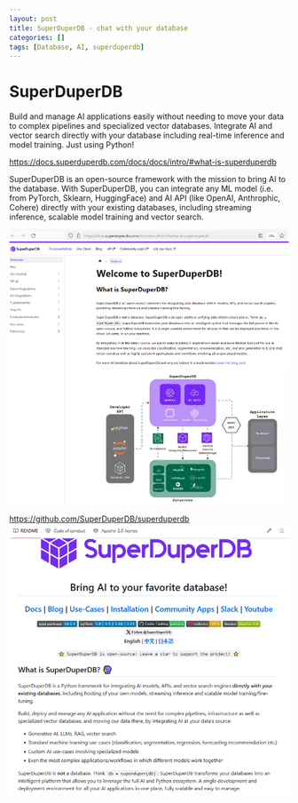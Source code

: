 ```yaml
---
layout: post
title: SuperDuperDB - chat with your database 
categories: []
tags: [Database, AI, superduperdb]
---
```

# SuperDuperDB

Build and manage AI applications easily without needing to move your data to complex pipelines and specialized vector databases. Integrate AI and vector search directly with your database including real-time inference and model training. Just using Python!

<https://docs.superduperdb.com/docs/docs/intro/#what-is-superduperdb>

SuperDuperDB is an open-source framework with the mission to bring AI to the database. With SuperDuperDB, you can integrate any ML model (i.e. from PyTorch, Sklearn, HuggingFace) and AI API (like OpenAI, Anthrophic, Cohere) directly with your existing databases, including streaming inference, scalable model training and vector search.

![](../pics/2023-12-09_superduper_image_1.png)


https://github.com/SuperDuperDB/superduperdb
![](../pics/2023-12-09_superduper_image_2.png)